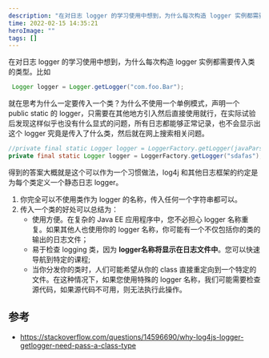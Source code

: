 ```yaml
---
description: "在对日志 logger 的学习使用中想到，为什么每次构造 logger 实例都需要传入类的类型。本文记录网上搜索的一些答案以及一些自己简单的思考。"
time: 2022-02-15 14:35:21
heroImage: ""
tags: []
---
```

在对日志 logger 的学习使用中想到，为什么每次构造 logger 实例都需要传入类的类型。比如
```java
 Logger logger = Logger.getLogger("com.foo.Bar");
 ```
就在思考为什么一定要传入一个类？为什么不使用一个单例模式，声明一个 public static 的 logger，只需要在其他地方引入然后直接使用就行，在实际试验后发现这样似乎也没有什么显式的问题，所有日志都能够正常记录，也不会显示出这个 logger 究竟是传入了什么类，然后就在网上搜索相关问题。

```java
//private final static Logger logger = LoggerFactory.getLogger(javaParserUtils.class);
private final static Logger logger = LoggerFactory.getLogger("sdafas");
```
得到的答案大概就是这个可以作为一个习惯做法，log4j 和其他日志框架的约定是为每个类定义一个静态日志 logger。  
1. 你完全可以不使用类作为 logger 的名称，传入任何一个字符串都可以。
2. 传入一个类的好处可以总结为：
   * 使用方便。在复杂的 Java EE 应用程序中，您不必担心 logger 名称重复。如果其他人也使用你的 logger 名称，你可能有一个不仅包括你的类的输出的日志文件；
   * 易于检查 logging 类，因为 **logger名称将显示在日志文件中**。您可以快速导航到特定的课程;
   * 当你分发你的类时，人们可能希望从你的 class 直接重定向到一个特定的文件。在这种情况下，如果您使用特殊的 logger 名称，我们可能需要检查源代码，如果源代码不可用，则无法执行此操作。

## 参考
* https://stackoverflow.com/questions/14596690/why-log4js-logger-getlogger-need-pass-a-class-type